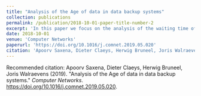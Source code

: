 ```yaml
---
title: "Analysis of the Age of data in data backup systems"
collection: publications
permalink: /publication/2018-10-01-paper-title-number-2
excerpt: 'In this paper we focus on the analysis of the waiting time of data packets to receive backup service and the frequency of backup operations. In particular, we compute the generating function of the waiting time and compute the tail probabilities using dominant singularity analysis.'
date: 2018-10-01
venue: 'Computer Networks'
paperurl: 'https://doi.org/10.1016/j.comnet.2019.05.020'
citation: 'Apoorv Saxena, Dieter Claeys, Herwig Bruneel, Joris Walraevens (2019). &quot;Analysis of the Age of data in data backup systems.&quot; <i>Computer Networks</i>.'
---
```


<!-- [Download paper here](http://academicpages.github.io/files/paper2.pdf) -->

Recommended citation: Apoorv Saxena, Dieter Claeys, Herwig Bruneel, Joris Walraevens (2019). "Analysis of the Age of data in data backup systems." <i>Computer Networks</i>. https://doi.org/10.1016/j.comnet.2019.05.020.
